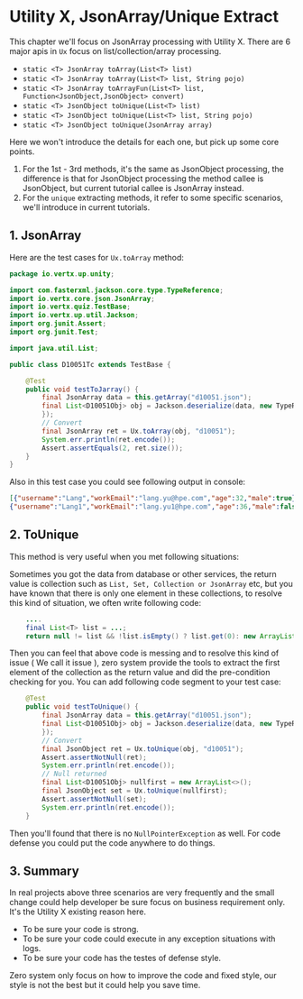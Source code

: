 # Utility X, JsonArray/Unique Extract

This chapter we'll focus on JsonArray processing with Utility X. There are 6 major apis in `Ux` focus on
list/collection/array processing.

* `static <T> JsonArray toArray(List<T> list)`
* `static <T> JsonArray toArray(List<T> list, String pojo)`
* `static <T> JsonArray toArrayFun(List<T> list, Function<JsonObject,JsonObject> convert)`
* `static <T> JsonObject toUnique(List<T> list)`
* `static <T> JsonObject toUnique(List<T> list, String pojo)`
* `static <T> JsonObject toUnique(JsonArray array)`

Here we won't introduce the details for each one, but pick up some core points.

1. For the 1st - 3rd methods, it's the same as JsonObject processing, the difference is that for JsonObject processing
   the method callee is JsonObject, but current tutorial callee is JsonArray instead.
2. For the `unique` extracting methods, it refer to some specific scenarios, we'll introduce in current tutorials.

## 1. JsonArray

Here are the test cases for `Ux.toArray` method:

```java
package io.vertx.up.unity;

import com.fasterxml.jackson.core.type.TypeReference;
import io.vertx.core.json.JsonArray;
import io.vertx.quiz.TestBase;
import io.vertx.up.util.Jackson;
import org.junit.Assert;
import org.junit.Test;

import java.util.List;

public class D10051Tc extends TestBase {

    @Test
    public void testToJarray() {
        final JsonArray data = this.getArray("d10051.json");
        final List<D10051Obj> obj = Jackson.deserialize(data, new TypeReference<List<D10051Obj>>() {
        });
        // Convert
        final JsonArray ret = Ux.toArray(obj, "d10051");
        System.err.println(ret.encode());
        Assert.assertEquals(2, ret.size());
    }
}
```

Also in this test case you could see following output in console:

```json
[{"username":"Lang","workEmail":"lang.yu@hpe.com","age":32,"male":true},\
{"username":"Lang1","workEmail":"lang.yu1@hpe.com","age":36,"male":false}]
```

## 2. ToUnique

This method is very useful when you met following situations:

Sometimes you got the data from database or other services, the return value is collection such
as `List, Set, Collection or JsonArray` etc, but you have known that there is only one element in these collections, to
resolve this kind of situation, we often write following code:

```java
    .... 
    final List<T> list = ...;
    return null != list && !list.isEmpty() ? list.get(0): new ArrayList<>();
```

Then you can feel that above code is messing and to resolve this kind of issue \( We call it issue \), zero system
provide the tools to extract the first element of the collection as the return value and did the pre-condition checking
for you. You can add following code segment to your test case:

```java
    @Test
    public void testToUnique() {
        final JsonArray data = this.getArray("d10051.json");
        final List<D10051Obj> obj = Jackson.deserialize(data, new TypeReference<List<D10051Obj>>() {
        });
        // Convert
        final JsonObject ret = Ux.toUnique(obj, "d10051");
        Assert.assertNotNull(ret);
        System.err.println(ret.encode());
        // Null returned
        final List<D10051Obj> nullfirst = new ArrayList<>();
        final JsonObject set = Ux.toUnique(nullfirst);
        Assert.assertNotNull(set);
        System.err.println(ret.encode());
    }
```

Then you'll found that there is no `NullPointerException` as well. For code defense you could put the code anywhere to
do things.

## 3. Summary

In real projects above three scenarios are very frequently and the small change could help developer be sure focus on
business requirement only. It's the Utility X existing reason here.

* To be sure your code is strong.
* To be sure your code could execute in any exception situations with logs.
* To be sure your code has the testes of defense style.

Zero system only focus on how to improve the code and fixed style, our style is not the best but it could help you save
time.



